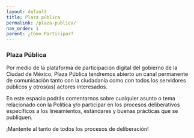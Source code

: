 ```yaml
---
layout: default
title: Plaza pública
permalink: /plaza-publica/
nav_order: 1
parent: ¿Cómo Participar?
---
```


<div class="nonfooter">

<h3>Plaza Pública</h3>
 

Por medio de la plataforma de participación digital del gobierno de la Ciudad de México, Plaza Pública tendremos abierto un canal permanente de comunicación tanto con la ciudadanía como con todos los servidores públicos y otros(as) actores interesados. 

En este espacio podrás comentarnos sobre cualquier asunto o tema relacionado con  la Política y/o participar en los procesos deliberativos específicos a los lineamientos, estándares y buenas prácticas que se publiquen. 

¡Mantente al tanto de todos los procesos de deliberación! 

</div>